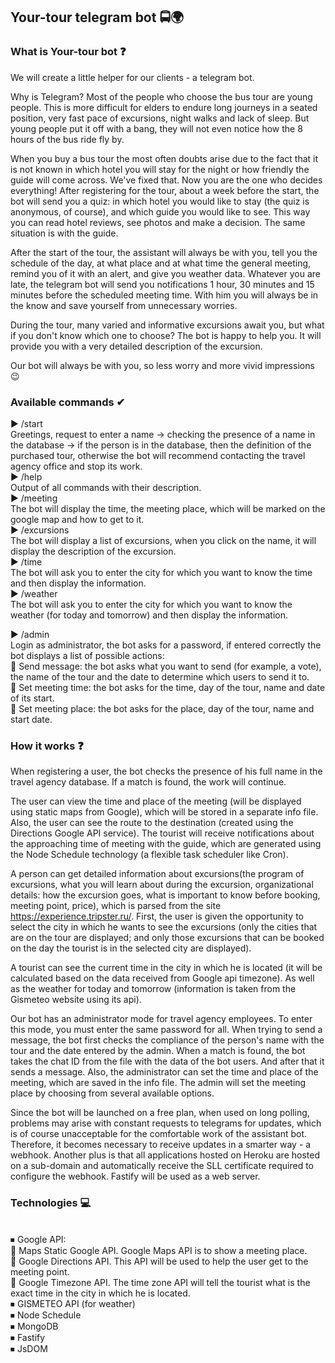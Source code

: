 ## Your-tour telegram bot 🚍🌍

### What is Your-tour bot ❓

We will create a little helper for our clients - a telegram bot.

Why is Telegram? Most of the people who choose the bus tour are young people. This is more difficult for elders to endure long journeys in a seated position, very fast pace of excursions, night walks and lack of sleep. But young people put it off with a bang, they will not even notice how the 8 hours of the bus ride fly by.
 
When you buy a bus tour the most often doubts arise due to the fact that it is not known in which hotel you will stay for the night or how friendly the guide will come across. We've fixed that. Now you are the one who decides everything! After registering for the tour, about a week before the start, the bot will send you a quiz: in which hotel you would like to stay (the quiz is anonymous, of course), and which guide you would like to see. This way you can read hotel reviews, see photos and make a decision. The same situation is with the guide.
           
After the start of the tour, the assistant will always be with you, tell you the schedule of the day, at what place and at what time the general meeting, remind you of it with an alert, and give you weather data. Whatever you are late, the telegram bot will send you notifications 1 hour, 30 minutes and 15 minutes before the scheduled meeting time. With him you will always be in the know and save yourself from unnecessary worries.
            
During the tour, many varied and informative excursions await you, but what if you don't know which one to choose? The bot is happy to help you. It will provide you with a very detailed description of the excursion. 
            
Our bot will always be with you, so less worry and more vivid impressions 😉

### Available commands ✔

▶   /start <br>
		 Greetings, request to enter a name -> checking the presence of a name in the database -> if the person is in the database, then the definition of the purchased tour,            otherwise the bot will recommend contacting the travel agency office and stop its work. <br>
▶  	/help <br>
		 Output of all commands with their description.<br>
▶		/meeting <br>
     The bot will display the time, the meeting place, which will be marked on the google map and how to get to it.<br>
▶		/excursions <br>
		 The bot will display a list of excursions, when you click on the name, it will display the description of the excursion.<br>
▶		/time <br>
		 The bot will ask you to enter the city for which you want to know the time and then display the information.<br>
▶		/weather <br>
     The bot will ask you to enter the city for which you want to know the weather (for today and tomorrow) and then display the information.<br>

▶		/admin <br>
     Login as administrator, the bot asks for a password, if entered correctly the bot displays a list of possible actions:<br>
    🔹 Send message: the bot asks what you want to send (for example, a vote), the name of the tour and the date to determine which users to send it to.<br>
    🔹 Set meeting time: the bot asks for the time, day of the tour, name and date of its start.<br>
    🔹 Set meeting place: the bot asks for the place, day of the tour, name and start date.<br>

### How it works ❓

When registering a user, the bot checks the presence of his full name in the travel agency database. If a match is found, the work will continue.

The user can view the time and place of the meeting (will be displayed using static maps from Google), which will be stored in a separate info file. Also, the user can see the route to the destination (created using the Directions Google API service). The tourist will receive notifications about the approaching time of meeting with the guide, which are generated using the Node Schedule technology (a flexible task scheduler like Cron).

A person can get detailed information about excursions(the program of excursions, what you will learn about during the excursion, organizational details: how the excursion goes, what is important to know before booking, meeting point, price), which is parsed from the site https://experience.tripster.ru/. First, the user is given the opportunity to select the city in which he wants to see the excursions (only the cities that are on the tour are displayed; and only those excursions that can be booked on the day the tourist is in the selected city are displayed).

A tourist can see the current time in the city in which he is located (it will be calculated based on the data received from Google api timezone). As well as the weather for today and tomorrow (information is taken from the Gismeteo website using its api).

Our bot has an administrator mode for travel agency employees. To enter this mode, you must enter the same password for all. When trying to send a message, the bot first checks the compliance of the person's name with the tour and the date entered by the admin. When a match is found, the bot takes the chat ID from the file with the data of the bot users. And after that it sends a message. Also, the administrator can set the time and place of the meeting, which are saved in the info file. The admin will set the meeting place by choosing from several available options.

Since the bot will be launched on a free plan, when used on long polling, problems may arise with constant requests to telegrams for updates, which is of course unacceptable for the comfortable work of the assistant bot. Therefore, it becomes necessary to receive updates in a smarter way - a webhook. Another plus is that all applications hosted on Heroku are hosted on a sub-domain and automatically receive the SLL certificate required to configure the webhook. Fastify will be used as a web server.

### Technologies 💻
<br>
⏹ Google API:<br>
    🔹 Maps Static Google API. Google Maps API is to show a meeting place.<br>
    🔹 Google Directions API. This API will be used to help the user get to the meeting point.<br>
    🔹 Google Timezone API. The time zone API will tell the tourist what is the exact time in the city in which he is located.<br>
⏹ GISMETEO API (for weather)<br>
⏹ Node Schedule<br>
⏹ MongoDB<br>
⏹ Fastify<br>
⏹ JsDOM  


